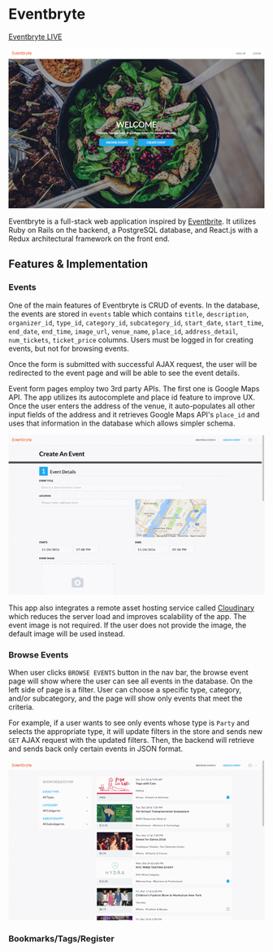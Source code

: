 # Eventbryte

[Eventbryte LIVE](http://www.eventbryte.site)

![Mainpage](docs/img/home.jpg)

Eventbryte is a full-stack web application inspired by [Eventbrite](http://www.eventbrite.com). It utilizes Ruby on Rails on the backend, a PostgreSQL database, and React.js with a Redux architectural framework on the front end.

## Features & Implementation

### Events

  One of the main features of Eventbryte is CRUD of events. In the database, the events are stored in `events` table which contains `title`, `description`, `organizer_id`, `type_id`, `category_id`, `subcategory_id`, `start_date`, `start_time`, `end_date`, `end_time`, `image_url`, `venue_name`, `place_id`, `address_detail`, `num_tickets`, `ticket_price` columns. Users must be logged in for creating events, but not for browsing events.

  Once the form is submitted with successful AJAX request, the user will be redirected to the event page and will be able to see the event details.

  Event form pages employ two 3rd party APIs. The first one is Google Maps API. The app utilizes its autocomplete and place id feature to improve UX. Once the user enters the address of the venue, it auto-populates all other input fields of the address and it retrieves Google Maps API's `place_id` and uses that information in the database which allows simpler schema.

  ![Create Event Image](docs/img/create_event.gif)

  This app also integrates a remote asset hosting service called [Cloudinary](http://cloudinary.com/) which reduces the server load and improves scalability of the app. The event image is not required. If the user does not provide the image, the default image will be used instead.


### Browse Events

  When user clicks `BROWSE EVENTS` button in the nav bar, the browse event page will show where the user can see all events in the database. On the left side of page is a filter. User can choose a specific type, category, and/or subcategory, and the page will show only events that meet the criteria.

  For example, if a user wants to see only events whose type is `Party` and selects the appropriate type, it will update filters in the store and sends new `GET` AJAX request with the updated filters. Then, the backend will retrieve and sends back only certain events in JSON format.

  ![Browse Event Image](docs/img/browse_event.gif)


### Bookmarks/Tags/Register
